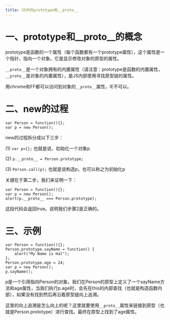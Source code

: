 ```yaml
---
title: JS中的prototype和__proto__
---
```

# 一、prototype和__proto__的概念
prototype是函数的一个属性（每个函数都有一个prototype属性），这个属性是一个指针，指向一个对象。它是显示修改对象的原型的属性。

```__proto__```是一个对象拥有的内置属性（请注意：prototype是函数的内置属性，```__proto__```是对象的内置属性），是JS内部使用寻找原型链的属性。

用chrome和FF都可以访问到对象的```__proto__```属性，IE不可以。

# 二、new的过程
```
var Person = function(){};
var p = new Person();
```
new的过程拆分成以下三步：

(1) ```var p={};``` 也就是说，初始化一个对象p

(2) ```p.__proto__ = Person.prototype;```

(3) ```Person.call(p);``` 也就是说构造p，也可以称之为初始化p

关键在于第二步，我们来证明一下：
```
var Person = function(){};
var p = new Person();
alert(p.__proto__ === Person.prototype);
```
这段代码会返回true。说明我们步骤2是正确的。

# 三、示例
```
var Person = function(){};
Person.prototype.sayName = function() {
    alert("My Name is Hal");
};
Person.prototype.age = 24;
var p = new Person();
p.sayName();
```
p是一个引用指向Person的对象。我们在Person的原型上定义了一个sayName方法和age属性，当我们执行p.age时，会先在this的内部查找（也就是构造函数内部），如果没有找到然后再沿着原型链向上追溯。

这里的向上追溯是怎么向上的呢？这里就要使用```__proto__```属性来链接到原型（也就是Person.prototype）进行查找。最终在原型上找到了age属性。